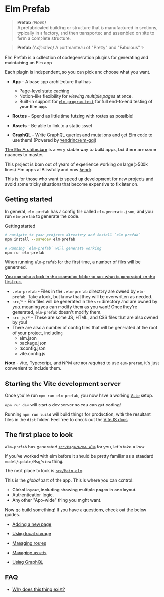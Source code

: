 # Elm Prefab

> **Prefab** _(Noun)_  
> A prefabricated building or structure that is manufactured in sections, typically in a factory, and then transported and assembled on site to form a complete structure.

> **Prefab** _(Adjective)_
> A portmanteau of "Pretty" and "Fabulous" :sparkles:

Elm Prefab is a collection of codegeneration plugins for generating and maintaining an Elm app.

Each plugin is independent, so you can pick and choose what you want.

- **App** - A base app architecture that has

  - Page-level state caching
  - Notion-like flexibility for _viewing multiple pages_ at once.
  - Built-in support for [`elm-program-test`](https://package.elm-lang.org/packages/avh4/elm-program-test/latest/) for full end-to-end testing of your Elm app.

- **Routes** - Spend as little time futzing with routes as possible!

- **Assets** - Be able to link to a static asset

- **GraphQL** - Write GraphQL queries and mutations and get Elm code to use them! (Powered by [vendrinc/elm-gql](https://github.com/Vendrinc/elm-gql))

[The Elm Architecture](https://guide.elm-lang.org/architecture/) is a very stable way to build apps, but there are some nuances to master.

This project is born out of years of experience working on large(>500k lines) Elm apps at Blissfully and now [Vendr](vendr.com).

This is for those who want to speed up development for new projects and avoid some tricky situations that become expensive to fix later on.

## Getting started

In general, `elm-prefab` has a config file called `elm.generate.json`, and you run `elm-prefab` to generate the code.

Getting started

```bash
# navigate to your projects directory and install `elm-prefab`
npm install --savedev elm-prefab

# Running `elm-prefab` will generate working
npm run elm-prefab
```

When running `elm-prefab` for the first time, a number of files will be generated.

[You can take a look in the examples folder to see what is generated on the first run.](https://github.com/mdgriffith/elm-prefab/tree/main/examples/example-app)

- `.elm-prefab` - Files in the `.elm-prefab` directory are owned by `elm-prefab`. Take a look, but know that they will be overwritten as needed.
- `src/*` - Elm files will be generated in the `src` directory and are owned by _you_, meaning you can modify them as you want! Once they're generated, `elm-prefab` doesn't modify them.
- `src-js/*` - These are some JS, HTML, and CSS files that are also owned by you!
- There are also a number of config files that will be generated at the root of your project, including
  - elm.json
  - package.json
  - tsconfig.json
  - vite.config.js

**Note** - Vite, Typescript, and NPM are not _required_ to use `elm-prefab`, it's just convenient to include them.

## Starting the Vite development server

Once you're run `npm run elm-prefab`, you now have a working [`Vite`](https://vitejs.dev/) setup.

`npm run dev` will start a dev server so you can get coding!

Running `npm run build` will build things for production, with the resultant files in the `dist` folder. Feel free to check out the [ViteJS docs](https://vitejs.dev/guide/)

## The first place to look

`elm-prefab` has generated [`src/Page/Home.elm`](https://github.com/mdgriffith/elm-prefab/blob/main/examples/example-app/src/Page/Home.elm) for you, let's take a look.

If you've worked with elm before it should be pretty familiar as a standard `model/update/Msg/view` thing.

The next place to look is [`src/Main.elm`](https://github.com/mdgriffith/elm-prefab/blob/main/examples/example-app/src/Main.elm).

This is the _global_ part of the app. This is where you can control:

- Global layout, including showing multiple pages in one layout.
- Authentication logic.
- Any other "App-wide" thing you might want.

Now go build something! If you have a questions, check out the below guides.

- [Adding a new page](https://github.com/mdgriffith/elm-prefab/blob/main/guides/how-to/add-a-page.md)
- [Using local storage](https://github.com/mdgriffith/elm-prefab/blob/main/guides/how-to/using-localstorage.md)

- [Managing routes](https://github.com/mdgriffith/elm-prefab/blob/main/guides/plugins/routes.md)
- [Managing assets](https://github.com/mdgriffith/elm-prefab/blob/main/guides/plugins/assets.md)
- [Using GraphQL](https://github.com/mdgriffith/elm-prefab/blob/main/guides/plugins/graphql.md)

## FAQ

- [Why does this thing exist?](https://github.com/mdgriffith/elm-prefab/blob/main/guides/plugins/app/why.md)

